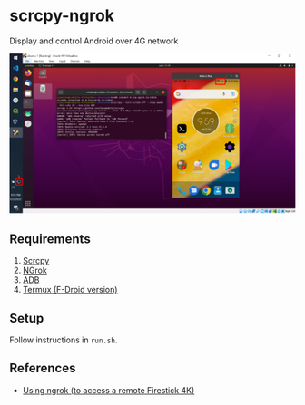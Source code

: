 # scrcpy-ngrok
Display and control Android over 4G network

![proof](./assets/proof.png)

## Requirements
1. [Scrcpy](https://github.com/Genymobile/scrcpy)
1. [NGrok](https://ngrok.com/docs/getting-started)
1. [ADB](https://developer.android.com/studio/command-line/adb)
1. [Termux (F-Droid version)](https://f-droid.org/en/packages/com.termux/)


## Setup
Follow instructions in `run.sh`.

## References
* [Using ngrok (to access a remote Firestick 4K)](https://flakie.co.uk/using-ngrok/)
